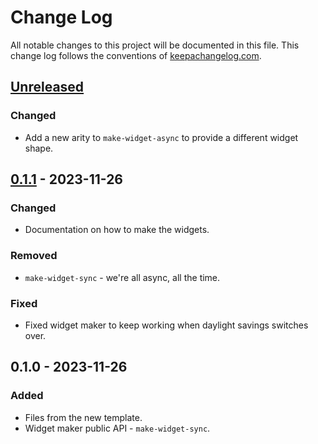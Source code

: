 # Change Log
All notable changes to this project will be documented in this file. This change log follows the conventions of [keepachangelog.com](http://keepachangelog.com/).

## [Unreleased]
### Changed
- Add a new arity to `make-widget-async` to provide a different widget shape.

## [0.1.1] - 2023-11-26
### Changed
- Documentation on how to make the widgets.

### Removed
- `make-widget-sync` - we're all async, all the time.

### Fixed
- Fixed widget maker to keep working when daylight savings switches over.

## 0.1.0 - 2023-11-26
### Added
- Files from the new template.
- Widget maker public API - `make-widget-sync`.

[Unreleased]: https://sourcehost.site/your-name/clojure_airlines/compare/0.1.1...HEAD
[0.1.1]: https://sourcehost.site/your-name/clojure_airlines/compare/0.1.0...0.1.1
